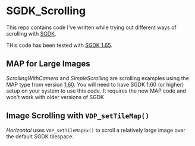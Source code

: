 # SGDK_Scrolling
This repo contains code I've written while trying out different ways of scrolling with [SGDK](https://github.com/Stephane-D/SGDK).

THis code has been tested with [SGDK 1.65](https://github.com/Stephane-D/SGDK/releases/tag/v1.65).  

## MAP for Large Images
*ScrollingWithCamera* and *SimpleScrolling* are scrolling examples using the MAP type from version [1.60](https://github.com/Stephane-D/SGDK/releases/tag/v1.60).  You will need to have SGDK 1.60 (or higher) setup on your system to use this code.  It requires the new MAP code and won't work with older versions of SGDK

## Image Scrolling with `VDP_setTileMap()`
*Horizontal* uses `VDP_setTileMapEx()` to scroll a relatively large image over the default SGDK tilespace.  

